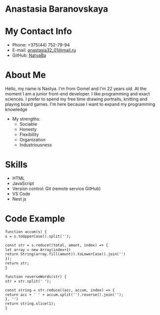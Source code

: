 # Anastasia Baranovskaya

# My Contact Info

* Phone: +375(44) 752-79-94
* E-mail: anastasia32_01@mail.ru
* GitHub: [NatyaBa](https://github.com/NatyaBA)

# About Me
Hello, my name is Nastya. I'm from Gomel and I'm 22 years old. At the moment I am a junior front-end developer. I like programming and exact sciences. I prefer to spend my free time drawing portraits, knitting and playing board games. I'm here because I want to expand my programming knowledge

* My strengths:
    + Sociable
    + Honesty
    + Flexibility
    + Organization
    + Industriousness

# Skills
* HTML
* JavaScript
* Version control: Git (remote service GitHub)
* VS Code
* Nest js

# Code Example
```html
function accum(s) {
s = s.toUpperCase().split('');

const str = s.reduce((total, amunt, index) => {
let array = new Array(index+1)
return String(array.fill(amunt)).toLowerCase().join('')
});
return str;
}
```
```html
function reverseWords(str) {
str = str.split(' ');

const string = str.reduce((acc, accum, index) => {
return acc + ' ' + accum.split('').reverse().join('');
}, '')
return string.slice(1);
}
```
